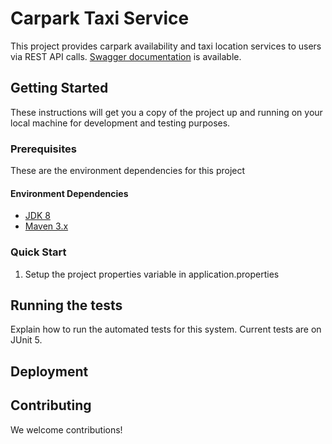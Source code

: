 Carpark Taxi Service
========================

This project provides carpark availability and taxi location services to users via REST API calls. [Swagger documentation]() is available.

## Getting Started

These instructions will get you a copy of the project up and running on your local machine for development and testing purposes.

### Prerequisites

These are the environment dependencies for this project

#### Environment Dependencies

  - [JDK 8](https://www.oracle.com/java/technologies/javase-jdk8-downloads.html)
  - [Maven 3.x](https://maven.apache.org/download.cgi)

### Quick Start

1. Setup the project properties variable in application.properties


## Running the tests
Explain how to run the automated tests for this system. Current tests are on JUnit 5.

## Deployment

## Contributing
We welcome contributions!
